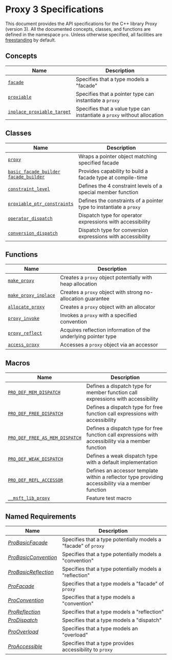 # Proxy 3 Specifications

This document provides the API specifications for the C++ library Proxy (version 3). All the documented concepts, classes, and functions are defined in the namespace `pro`. Unless otherwise specified, all facilities are [freestanding](https://en.cppreference.com/w/cpp/freestanding) by default.

## Concepts

| Name                                                      | Description                                                  |
| --------------------------------------------------------- | ------------------------------------------------------------ |
| [`facade`](facade.md)                                     | Specifies that a type models a "facade"                      |
| [`proxiable`](proxiable.md)                               | Specifies that a pointer type can instantiate a `proxy`      |
| [`inplace_proxiable_target`](inplace_proxiable_target.md) | Specifies that a value type can instantiate a `proxy` without allocation |

## Classes

| Name                                                         | Description                                                  |
| ------------------------------------------------------------ | ------------------------------------------------------------ |
| [`proxy`](proxy.md)                                          | Wraps a pointer object matching specified facade             |
| [`basic_facade_builder`<br />`facade_builder`](basic_facade_builder.md) | Provides capability to build a facade type at compile-time   |
| [`constraint_level`](constraint_level.md)                    | Defines the 4 constraint levels of a special member function |
| [`proxiable_ptr_constraints`](proxiable_ptr_constraints.md)  | Defines the constraints of a pointer type to instantiate a `proxy` |
| [`operator_dispatch`](operator_dispatch.md)                  | Dispatch type for operator expressions with accessibility    |
| [`conversion_dispatch`](conversion_dispatch.md)              | Dispatch type for conversion expressions with accessibility  |

## Functions

| Name                                          | Description                                                  |
| --------------------------------------------- | ------------------------------------------------------------ |
| [`make_proxy`](make_proxy.md)                 | Creates a `proxy` object potentially with heap allocation    |
| [`make_proxy_inplace`](make_proxy_inplace.md) | Creates a `proxy` object with strong no-allocation guarantee |
| [`allocate_proxy`](allocate_proxy.md)         | Creates a `proxy` object with an allocator                   |
| [`proxy_invoke`](proxy_invoke.md)             | Invokes a `proxy` with a specified convention                |
| [`proxy_reflect`](proxy_reflect.md)           | Acquires reflection information of the underlying pointer type |
| [`access_proxy`](access_proxy.md)             | Accesses a `proxy` object via an accessor                    |

## Macros

| Name                                                         | Description                                                  |
| ------------------------------------------------------------ | ------------------------------------------------------------ |
| [`PRO_DEF_MEM_DISPATCH`](PRO_DEF_MEM_DISPATCH.md)            | Defines a dispatch type for member function call expressions with accessibility |
| [`PRO_DEF_FREE_DISPATCH`](PRO_DEF_FREE_DISPATCH.md)          | Defines a dispatch type for free function call expressions with accessibility |
| [`PRO_DEF_FREE_AS_MEM_DISPATCH`](PRO_DEF_FREE_AS_MEM_DISPATCH.md) | Defines a dispatch type for free function call expressions with accessibility via a member function |
| [`PRO_DEF_WEAK_DISPATCH`](PRO_DEF_WEAK_DISPATCH.md)          | Defines a weak dispatch type with a default implementation   |
| [`PRO_DEF_REFL_ACCESSOR`](PRO_DEF_REFL_ACCESSOR.md)          | Defines an accessor template within a reflector type providing accessibility via a member function |
| [`__msft_lib_proxy`](msft_lib_proxy.md)                      | Feature test macro                                           |

## Named Requirements

| Name                                          | Description                                                  |
| --------------------------------------------- | ------------------------------------------------------------ |
| [*ProBasicFacade*](ProBasicFacade.md)         | Specifies that a type potentially models a "facade" of `proxy` |
| [*ProBasicConvention*](ProBasicConvention.md) | Specifies that a type potentially models a "convention"      |
| [*ProBasicReflection*](ProBasicReflection.md) | Specifies that a type potentially models a "reflection"      |
| [*ProFacade*](ProFacade.md)                   | Specifies that a type models a "facade" of `proxy`           |
| [*ProConvention*](ProConvention.md)           | Specifies that a type models a "convention"                  |
| [*ProReflection*](ProReflection.md)           | Specifies that a type models a "reflection"                  |
| [*ProDispatch*](ProDispatch.md)               | Specifies that a type models a "dispatch"                    |
| [*ProOverload*](ProOverload.md)               | Specifies that a type models an "overload"                   |
| [*ProAccessible*](ProAccessible.md)           | Specifies that a type provides accessibility to `proxy`      |
